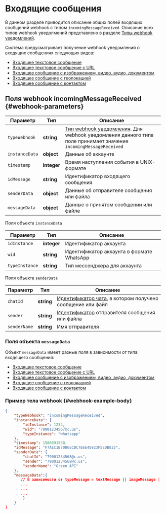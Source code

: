 # Входящие сообщения

В данном разделе приводится описание общих полей входящих сообщений webhook с типом `incomingMessageReceived`. Описание всех типов webhook уведолмений представлено в разделе [Типы webhook уведомлений](../type-webhook).

Система предусматривает получение webhook уведомлений о входящих сообщениях следующих видов:

- [Входящее текстовое сообщение](TextMessage)
- [Входящее текстовое сообщение с URL](ExtendedTextMessage)
- [Входящее сообщение с изображением, видео, аудио, документом](ImageMessage)
- [Входящее сообщение с геолокацией](LocationMessage)
- [Входящее сообщение с контактом](ContactMessage)

## Поля webhook incomingMessageReceived {#webhook-parameters}

Параметр | Тип | Описание
----- | ----- | -----
`typeWebhook` | **string** | [Тип webhook уведомления](../type-webhook). Для webhook уведомления данного типа поле принимает значение `incomingMessageReceived`
`instanceData` | **object** | Данные об аккаунте
`timestamp` | **integer** | Время наступления события в UNIX-формате
`idMessage` | **string** | Идентификатор входящего сообщения
`senderData` | **object** | Данные об отправителе сообщения или файла
`messageData` | **object** | Данные о принятом сообщении или файле

Поля объекта `instanceData`

Параметр | Тип | Описание
----- | ----- | -----
`idInstance` | **integer** | Идентификатор аккаунта
`wid` | **string** | Идентификатор аккаунта в формате WhatsApp
`typeInstance` | **string** | Тип мессенджера для аккаунта

Поля объекта `senderData`

Параметр | Тип | Описание
----- | ----- | -----
`chatId` | **string** | [Идентификатор чата](../../../chat-id), в котором получено сообщение или файл
`sender` | **string** | [Идентификатор](../../../chat-id#corr) отправителя сообщения или файла
`senderName` | **string** | Имя отправителя

### Поля объекта `messageData`

Объект `messageData` имеет разные поля в зависимости от типа входящего сообщения:

- [Входящее текстовое сообщение](TextMessage)
- [Входящее текстовое сообщение с URL](ExtendedTextMessage)
- [Входящее сообщение с изображением, видео, аудио, документом](ImageMessage)
- [Входящее сообщение с геолокацией](LocationMessage)
- [Входящее сообщение с контактом](ContactMessage)

### Пример тела webhook {#webhook-example-body}

```json
{
    "typeWebhook": "incomingMessageReceived",
    "instanceData": {
        "idInstance": 1234,
        "wid": "79001234567@c.us",
        "typeInstance": "whatsapp"
    },
    "timestamp": 1588091580,
    "idMessage": "F7AEC1B7086ECDC7E6E45923F5EDB825",
    "senderData": {
        "chatId": "79001234568@c.us",
        "sender": "79001234568@c.us",
        "senderName": "Green API"
    },
    "messageData":{
       // В зависимости от typeMessage = textMessage || imageMessage || videoMessage || documentMessage || audioMessage || locationMessage || contactMessage || extendedTextMessage
       ...
       ...
       ...
        }
    }
}
```